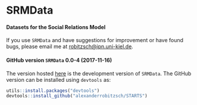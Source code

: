 # SRMData
#### Datasets for the Social Relations Model


If you use `SRMData` and have suggestions for improvement or have found bugs, please email me at robitzsch@ipn.uni-kiel.de.


#### GitHub version `SRMData` 0.0-4 (2017-11-16)

The version hosted [here](https://github.com/alexanderrobitzsch/SRMData) is the development version of `SRMData`. 
The GitHub version can be installed using `devtools` as:

```r
utils::install.packages("devtools")
devtools::install_github("alexanderrobitzsch/STARTS")
```
